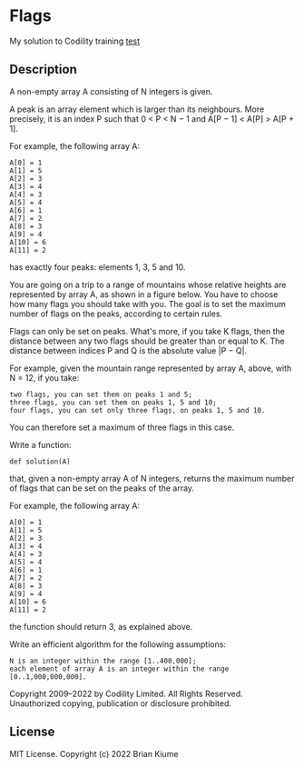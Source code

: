 # Flags
My solution to Codility training [test](https://app.codility.com/programmers/lessons/10-prime_and_composite_numbers/flags/)

## Description

A non-empty array A consisting of N integers is given.

A peak is an array element which is larger than its neighbours. More precisely, it is an index P such that 0 < P < N − 1 and A[P − 1] < A[P] > A[P + 1].

For example, the following array A:

    A[0] = 1
    A[1] = 5
    A[2] = 3
    A[3] = 4
    A[4] = 3
    A[5] = 4
    A[6] = 1
    A[7] = 2
    A[8] = 3
    A[9] = 4
    A[10] = 6
    A[11] = 2

has exactly four peaks: elements 1, 3, 5 and 10.

You are going on a trip to a range of mountains whose relative heights are represented by array A, as shown in a figure below. 
You have to choose how many flags you should take with you. The goal is to set the maximum number of flags on the peaks, according to certain rules.

Flags can only be set on peaks. What's more, if you take K flags, then the distance between any two flags should be greater than or equal to K. 
The distance between indices P and Q is the absolute value |P − Q|.

For example, given the mountain range represented by array A, above, with N = 12, if you take:

    two flags, you can set them on peaks 1 and 5;
    three flags, you can set them on peaks 1, 5 and 10;
    four flags, you can set only three flags, on peaks 1, 5 and 10.

You can therefore set a maximum of three flags in this case.

Write a function:

    def solution(A)

that, given a non-empty array A of N integers, returns the maximum number of flags that can be set on the peaks of the array.

For example, the following array A:

    A[0] = 1
    A[1] = 5
    A[2] = 3
    A[3] = 4
    A[4] = 3
    A[5] = 4
    A[6] = 1
    A[7] = 2
    A[8] = 3
    A[9] = 4
    A[10] = 6
    A[11] = 2

the function should return 3, as explained above.

Write an efficient algorithm for the following assumptions:

    N is an integer within the range [1..400,000];
    each element of array A is an integer within the range [0..1,000,000,000].

Copyright 2009–2022 by Codility Limited. All Rights Reserved. Unauthorized copying, publication or disclosure prohibited. 

## License
MIT License. Copyright (c) 2022 Brian Kiume
